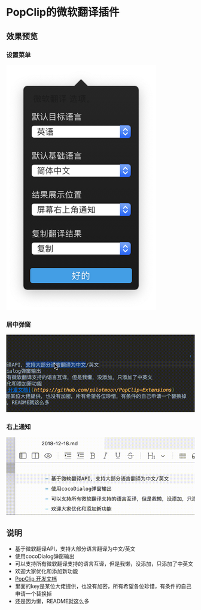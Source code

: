 # PopClip的微软翻译插件

## 效果预览


### 设置菜单
   ![选项](images/option.png)

### 居中弹窗
   ![居中](images/center.gif)

### 右上通知
   ![右上](images/top.gif)



## 说明

- 基于微软翻译API，支持大部分语言翻译为中文/英文
- 使用cocoDialog弹窗输出
- 可以支持所有微软翻译支持的语言互译，但是我懒，没添加，只添加了中英文
- 欢迎大家优化和添加新功能
- [PopClip 开发文档](https://github.com/pilotmoon/PopClip-Extensions)
- 里面的key是某位大佬提供，也没有加密，所有希望各位珍惜，有条件的自己申请一个替换掉
- 还是因为懒，README就这么多
